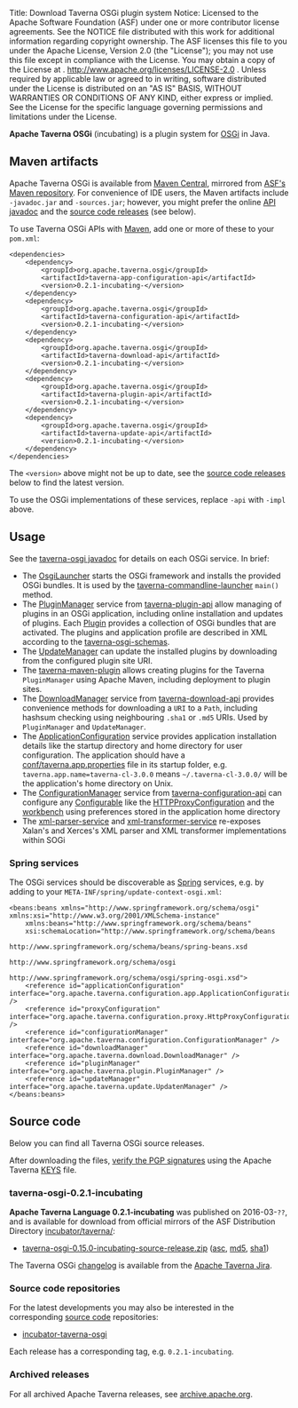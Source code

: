 Title:     Download Taverna OSGi plugin system
Notice:    Licensed to the Apache Software Foundation (ASF) under one
           or more contributor license agreements.  See the NOTICE file
           distributed with this work for additional information
           regarding copyright ownership.  The ASF licenses this file
           to you under the Apache License, Version 2.0 (the
           "License"); you may not use this file except in compliance
           with the License.  You may obtain a copy of the License at
           .
             http://www.apache.org/licenses/LICENSE-2.0
           .
           Unless required by applicable law or agreed to in writing,
           software distributed under the License is distributed on an
           "AS IS" BASIS, WITHOUT WARRANTIES OR CONDITIONS OF ANY
           KIND, either express or implied.  See the License for the
           specific language governing permissions and limitations
           under the License.

**Apache Taverna OSGi** (incubating) is a plugin system for
[OSGi](https://www.osgi.org/) in Java.

## Maven artifacts

Apache Taverna OSGi is available from
[Maven Central](http://central.maven.org/maven2/org/apache/taverna/osgi/),
mirrored from
[ASF's Maven repository](https://repository.apache.org/content/repositories/releases/org/apache/taverna/osgi/).
For convenience of IDE users, the Maven artifacts include `-javadoc.jar` and
`-sources.jar`; however, you might prefer the
online [API javadoc](/javadoc/taverna-osgi/)
and the [source code releases](#source-code) (see below).


To use Taverna OSGi APIs with [Maven](https://maven.apache.org/), add
one or more of these to your `pom.xml`:

    <dependencies>
        <dependency>
            <groupId>org.apache.taverna.osgi</groupId>
            <artifactId>taverna-app-configuration-api</artifactId>
            <version>0.2.1-incubating-</version>
        </dependency>
        <dependency>
            <groupId>org.apache.taverna.osgi</groupId>
            <artifactId>taverna-configuration-api</artifactId>
            <version>0.2.1-incubating-</version>
        </dependency>
        <dependency>
            <groupId>org.apache.taverna.osgi</groupId>
            <artifactId>taverna-download-api</artifactId>
            <version>0.2.1-incubating-</version>
        </dependency>
        <dependency>
            <groupId>org.apache.taverna.osgi</groupId>
            <artifactId>taverna-plugin-api</artifactId>
            <version>0.2.1-incubating-</version>
        </dependency>
        <dependency>
            <groupId>org.apache.taverna.osgi</groupId>
            <artifactId>taverna-update-api</artifactId>
            <version>0.2.1-incubating-</version>
        </dependency>
    </dependencies>

The `<version>` above might not be up to date,
see the [source code releases](#source-code) below to find the latest version.

To use the OSGi implementations of these services, replace `-api` with `-impl` above.



## Usage

See the [taverna-osgi javadoc](http://taverna.incubator.apache.org/javadoc/taverna-osgi/)
for details on each OSGi service. In brief:

* The [OsgiLauncher](http://taverna.incubator.apache.org/javadoc/taverna-osgi/org/apache/taverna/osgilauncher/OsgiLauncher.html)
  starts the OSGi framework and installs the provided OSGi bundles. It is used by the
  [taverna-commandline-launcher](https://github.com/apache/incubator-taverna-commandline/blob/master/taverna-commandline-launcher/src/main/java/org/apache/taverna/commandline/TavernaCommandLine.java#L64)
  `main()` method.
* The [PluginManager](http://taverna.incubator.apache.org/javadoc/taverna-osgi/org/apache/taverna/plugin/PluginManager.html) service
  from [taverna-plugin-api](https://github.com/apache/incubator-taverna-osgi/blob/master/taverna-plugin-api/)
  allow managing of
  plugins in an OSGi application, including online installation and updates of plugins. Each
  [Plugin](http://taverna.incubator.apache.org/javadoc/taverna-osgi/org/apache/taverna/plugin/Plugin.html) provides a collection
  of OSGi bundles that are activated. The plugins and application profile are described in XML according to the
  [taverna-osgi-schemas](https://github.com/apache/incubator-taverna-osgi/blob/master/taverna-osgi-schemas/src/main/resources).
* The [UpdateManager](http://taverna.incubator.apache.org/javadoc/taverna-osgi/org/apache/taverna/update/UpdateManager.html)
  can update the installed plugins by downloading from the configured plugin site URI.
* The [taverna-maven-plugin](https://github.com/apache/incubator-taverna-osgi/blob/master/taverna-maven-plugin/)   allows creating plugins for the Taverna `PluginManager`
  using Apache Maven, including deployment to plugin sites.
* The [DownloadManager](http://taverna.incubator.apache.org/javadoc/taverna-osgi/org/apache/taverna/download/DownloadManager.html)
  service from [taverna-download-api](https://github.com/apache/incubator-taverna-osgi/blob/master/taverna-download-api/) provides convenience methods for downloading a `URI`
  to a `Path`, including hashsum checking using neighbouring `.sha1` or `.md5` URIs. Used by `PluginManager` and `UpdateManager`.
* The [ApplicationConfiguration](http://taverna.incubator.apache.org/javadoc/taverna-osgi/org/apache/taverna/configuration/app/ApplicationConfiguration.html)
  service provides application installation details  like the startup directory and home directory for user configuration. The application should have a [conf/taverna.app.properties](https://github.com/apache/incubator-taverna-commandline/blob/master/taverna-commandline-product/src/main/etc/conf/taverna.app.properties)
  file in its startup folder, e.g. `taverna.app.name=taverna-cl-3.0.0` means `~/.taverna-cl-3.0.0/` will be the
  application's home directory on Unix.
* The [ConfigurationManager](http://taverna.incubator.apache.org/javadoc/taverna-osgi/org/apache/taverna/configuration/ConfigurationManager.html)
  service from [taverna-configuration-api](https://github.com/apache/incubator-taverna-osgi/blob/master/taverna-configuration-api/) can configure any
  [Configurable](http://taverna.incubator.apache.org/javadoc/taverna-osgi/org/apache/taverna/configuration/Configurable.html)
  like the [HTTPProxyConfiguration](http://taverna.incubator.apache.org/javadoc/taverna-osgi/org/apache/taverna/configuration/proxy/HttpProxyConfiguration.html)
  and the [workbench](https://github.com/apache/incubator-taverna-workbench/blob/master/taverna-configuration-api/src/main/java/org/apache/taverna/workbench/configuration/workbench/WorkbenchConfiguration.java)
  using preferences stored in the application home directory  
* The [xml-parser-service](https://github.com/apache/incubator-taverna-osgi/blob/master/xml-parser-service/) 
  and [xml-transformer-service](https://github.com/apache/incubator-taverna-osgi/tree/master/xml-transformer-service)
  re-exposes Xalan's and Xerces's XML parser and XML transformer implementations within SOGi

### Spring services

The OSGi services should be
discoverable as [Spring](https://spring.io/) services,
e.g. by adding to
your `META-INF/spring/update-context-osgi.xml`:

    <beans:beans xmlns="http://www.springframework.org/schema/osgi" xmlns:xsi="http://www.w3.org/2001/XMLSchema-instance"
    	xmlns:beans="http://www.springframework.org/schema/beans"
    	xsi:schemaLocation="http://www.springframework.org/schema/beans
                                     http://www.springframework.org/schema/beans/spring-beans.xsd
                                     http://www.springframework.org/schema/osgi
                                     http://www.springframework.org/schema/osgi/spring-osgi.xsd">
        <reference id="applicationConfiguration" interface="org.apache.taverna.configuration.app.ApplicationConfiguration" />
        <reference id="proxyConfiguration" interface="org.apache.taverna.configuration.proxy.HttpProxyConfiguration" />
        <reference id="configurationManager" interface="org.apache.taverna.configuration.ConfigurationManager" />
        <reference id="downloadManager" interface="org.apache.taverna.download.DownloadManager" />
        <reference id="pluginManager" interface="org.apache.taverna.plugin.PluginManager" />
        <reference id="updateManager" interface="org.apache.taverna.update.UpdatenManager" />
    </beans:beans>

## Source code

Below you can find all Taverna OSGi source releases.

After downloading the files,
[verify the PGP signatures](http://www.apache.org/info/verification.html)
using the Apache Taverna [KEYS](https://www.apache.org/dist/incubator/taverna/KEYS)
file.

### taverna-osgi-0.2.1-incubating

**Apache Taverna Language 0.2.1-incubating** was published on 2016-03-`??`, and is available for download
from official mirrors of the
ASF Distribution Directory [incubator/taverna/](https://www.apache.org/dyn/closer.cgi/incubator/taverna/):

* [taverna-osgi-0.15.0-incubating-source-release.zip](https://www.apache.org/dyn/closer.cgi/incubator/taverna/source/taverna-osgi-0.2.1-incubating/apache-taverna-osgi-0.2.1-incubating-source-release.zip)
  ([asc](https://www.apache.org/dist/incubator/taverna/source/taverna-osgi-0.2.1-incubating/apache-taverna-osgi-0.2.1-incubating-source-release.zip.asc),
  [md5](https://www.apache.org/dist/incubator/taverna/source/taverna-osgi-0.2.1-incubating/apache-taverna-osgi-0.2.1-incubating-source-release.zip.md5),
  [sha1](https://www.apache.org/dist/incubator/taverna/source/taverna-osgi-0.2.1-incubating/apache-taverna-osgi-0.2.1-incubating-source-release.zip))

The Taverna OSGi [changelog](https://issues.apache.org/jira/secure/ReleaseNote.jspa?version=12332248&projectId=12318322)
is available from the [Apache Taverna Jira](https://issues.apache.org/jira/browse/TAVERNA/component/12326809).


### Source code repositories

For the latest developments you may also be interested in the corresponding
 [source code](/download/code/) repositories:

* [incubator-taverna-osgi](https://github.com/apache/incubator-taverna-osgi)

Each release has a corresponding tag, e.g. `0.2.1-incubating`.

### Archived releases

For all archived Apache Taverna releases, see
[archive.apache.org](http://archive.apache.org/dist/incubator/taverna/).
